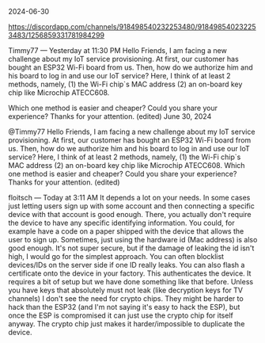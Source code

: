 2024-06-30

https://discordapp.com/channels/918498540232253480/918498540232253483/1256859331781984299

Timmy77 — Yesterday at 11:30 PM
Hello Friends,
I am facing a new challenge about my IoT service provisioning.
At first, our customer has bought an ESP32 Wi-Fi board from us.  Then, how do we authorize him and his board to log in and use our IoT service?  Here, I think of at least 2 methods, namely,
(1) the Wi-Fi chip`s MAC address
(2) an on-board key chip like Microchip ATECC608.

Which one method is easier and cheaper?  Could you share your experience?  Thanks for your attention.   (edited)
June 30, 2024

@Timmy77
Hello Friends, I am facing a new challenge about my IoT service provisioning. At first, our customer has bought an ESP32 Wi-Fi board from us.  Then, how do we authorize him and his board to log in and use our IoT service?  Here, I think of at least 2 methods, namely, (1) the Wi-Fi chip`s MAC address (2) an on-board key chip like Microchip ATECC608.  Which one method is easier and cheaper?  Could you share your experience?  Thanks for your attention.   (edited)

floitsch — Today at 3:11 AM
It depends a lot on your needs. In some cases just letting users sign up with some account and then connecting a specific device with that account is good enough. There, you actually don't require the device to have any specific identifying information. You could, for example have a code on a paper shipped with the device that allows the user to sign up. 
Sometimes, just using the hardware id (Mac address) is also good enough.  It's not super secure, but if the damage of leaking the id isn't high, I would go for the simplest approach. You can often blocklist devices/IDs on the server side if one ID really leaks. 
You can also flash a certificate onto the device in your factory. This authenticates the device. It requires a bit of setup but we have done something like that before. 
Unless you have keys that absolutely must not leak (like decryption keys for TV channels) I don't see the need for crypto chips. They might be harder to hack than the ESP32 (and I'm not saying it's easy to hack the ESP), but once the ESP is compromised it can just use the crypto chip for itself anyway. The crypto chip just makes it harder/impossible to duplicate the device.